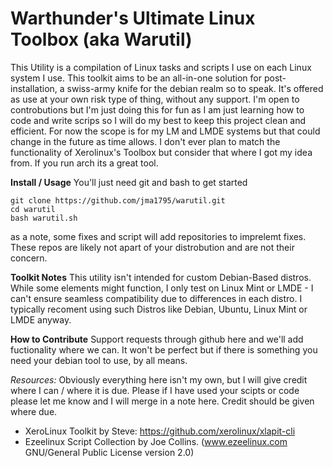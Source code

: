 # Warthunder's Ultimate Linux Toolbox (aka Warutil)
This Utility is a compilation of Linux tasks and scripts I use on each Linux system I use. This toolkit aims to be an all-in-one solution for post-installation, a swiss-army knife for the debian realm so to speak. It's offered as use at your own risk type of thing, without any support. I'm open to controbutions but I'm just doing this for fun as I am just learning how to code and write scrips so I will do my best to keep this project clean and efficient. For now the scope is for my LM and LMDE systems but that could change in the future as time allows. I don't ever plan to match the functionality of Xerolinux's Toolbox but consider that where I got my idea from. If you run arch its a great tool.

**Install / Usage**
You'll just need git and bash to get started

``` 
git clone https://github.com/jma1795/warutil.git
cd warutil
bash warutil.sh
``` 
as a note, some fixes and script will add repositories to imprelemt fixes. These repos are likely not apart of your distrobution and are not their concern.

**Toolkit Notes**
This utility isn't intended for custom Debian-Based distros. While some elements might function, I only test on Linux Mint or LMDE -  I can't ensure seamless compatibility due to differences in each distro. I typically recoment using such Distros like Debian, Ubuntu, Linux Mint or LMDE anyway.

**How to Contribute**
Support requests through github here and we'll add fuctionality where we can. It won't be perfect but if there is something you need your debian tool to use, by all means.


*Resources:*
Obviously everything here isn't my own, but I will give credit where I can / where it is due. Please if I have used your scipts or code please let me know and I will merge in a note here. Credit should be given where due.
- XeroLinux Toolkit by Steve: https://github.com/xerolinux/xlapit-cli
- Ezeelinux Script Collection by Joe Collins. (www.ezeelinux.com GNU/General Public License version 2.0)





